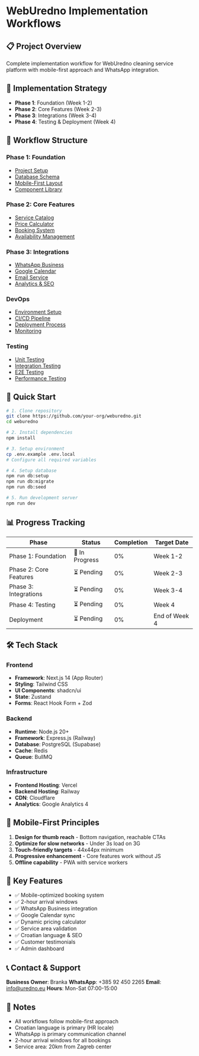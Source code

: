 # WebUredno Implementation Workflows

## 📋 Project Overview
Complete implementation workflow for WebUredno cleaning service platform with mobile-first approach and WhatsApp integration.

## 🎯 Implementation Strategy
- **Phase 1**: Foundation (Week 1-2)
- **Phase 2**: Core Features (Week 2-3)
- **Phase 3**: Integrations (Week 3-4)
- **Phase 4**: Testing & Deployment (Week 4)

## 📁 Workflow Structure

### Phase 1: Foundation
- [Project Setup](./phase1-foundation/01-project-setup.md)
- [Database Schema](./phase1-foundation/02-database-schema.md)
- [Mobile-First Layout](./phase1-foundation/03-mobile-layout.md)
- [Component Library](./phase1-foundation/04-component-library.md)

### Phase 2: Core Features
- [Service Catalog](./phase2-core-features/01-service-catalog.md)
- [Price Calculator](./phase2-core-features/02-price-calculator.md)
- [Booking System](./phase2-core-features/03-booking-system.md)
- [Availability Management](./phase2-core-features/04-availability.md)

### Phase 3: Integrations
- [WhatsApp Business](./phase3-integrations/01-whatsapp.md)
- [Google Calendar](./phase3-integrations/02-google-calendar.md)
- [Email Service](./phase3-integrations/03-email-service.md)
- [Analytics & SEO](./phase3-integrations/04-analytics-seo.md)

### DevOps
- [Environment Setup](./devops/01-environment-setup.md)
- [CI/CD Pipeline](./devops/02-cicd-pipeline.md)
- [Deployment Process](./devops/03-deployment.md)
- [Monitoring](./devops/04-monitoring.md)

### Testing
- [Unit Testing](./testing/01-unit-testing.md)
- [Integration Testing](./testing/02-integration-testing.md)
- [E2E Testing](./testing/03-e2e-testing.md)
- [Performance Testing](./testing/04-performance.md)

## 🚀 Quick Start

```bash
# 1. Clone repository
git clone https://github.com/your-org/weburedno.git
cd weburedno

# 2. Install dependencies
npm install

# 3. Setup environment
cp .env.example .env.local
# Configure all required variables

# 4. Setup database
npm run db:setup
npm run db:migrate
npm run db:seed

# 5. Run development server
npm run dev
```

## 📊 Progress Tracking

| Phase | Status | Completion | Target Date |
|-------|--------|------------|-------------|
| Phase 1: Foundation | 🔄 In Progress | 0% | Week 1-2 |
| Phase 2: Core Features | ⏳ Pending | 0% | Week 2-3 |
| Phase 3: Integrations | ⏳ Pending | 0% | Week 3-4 |
| Phase 4: Testing | ⏳ Pending | 0% | Week 4 |
| Deployment | ⏳ Pending | 0% | End of Week 4 |

## 🛠 Tech Stack

### Frontend
- **Framework**: Next.js 14 (App Router)
- **Styling**: Tailwind CSS
- **UI Components**: shadcn/ui
- **State**: Zustand
- **Forms**: React Hook Form + Zod

### Backend
- **Runtime**: Node.js 20+
- **Framework**: Express.js (Railway)
- **Database**: PostgreSQL (Supabase)
- **Cache**: Redis
- **Queue**: BullMQ

### Infrastructure
- **Frontend Hosting**: Vercel
- **Backend Hosting**: Railway
- **CDN**: Cloudflare
- **Analytics**: Google Analytics 4

## 📱 Mobile-First Principles

1. **Design for thumb reach** - Bottom navigation, reachable CTAs
2. **Optimize for slow networks** - Under 3s load on 3G
3. **Touch-friendly targets** - 44x44px minimum
4. **Progressive enhancement** - Core features work without JS
5. **Offline capability** - PWA with service workers

## 🔑 Key Features

- ✅ Mobile-optimized booking system
- ✅ 2-hour arrival windows
- ✅ WhatsApp Business integration
- ✅ Google Calendar sync
- ✅ Dynamic pricing calculator
- ✅ Service area validation
- ✅ Croatian language & SEO
- ✅ Customer testimonials
- ✅ Admin dashboard

## 📞 Contact & Support

**Business Owner**: Branka
**WhatsApp**: +385 92 450 2265
**Email**: info@uredno.eu
**Hours**: Mon-Sat 07:00-15:00

## 📝 Notes

- All workflows follow mobile-first approach
- Croatian language is primary (HR locale)
- WhatsApp is primary communication channel
- 2-hour arrival windows for all bookings
- Service area: 20km from Zagreb center